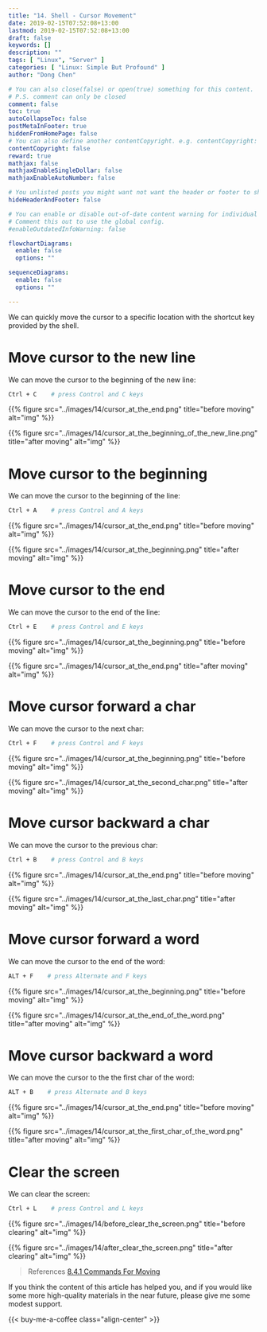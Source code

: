 ```yaml
---
title: "14. Shell - Cursor Movement"
date: 2019-02-15T07:52:08+13:00
lastmod: 2019-02-15T07:52:08+13:00
draft: false
keywords: []
description: ""
tags: [ "Linux", "Server" ]
categories: [ "Linux: Simple But Profound" ]
author: "Dong Chen"

# You can also close(false) or open(true) something for this content.
# P.S. comment can only be closed
comment: false
toc: true
autoCollapseToc: false
postMetaInFooter: true
hiddenFromHomePage: false
# You can also define another contentCopyright. e.g. contentCopyright: "This is another copyright."
contentCopyright: false
reward: true
mathjax: false
mathjaxEnableSingleDollar: false
mathjaxEnableAutoNumber: false

# You unlisted posts you might want not want the header or footer to show
hideHeaderAndFooter: false

# You can enable or disable out-of-date content warning for individual post.
# Comment this out to use the global config.
#enableOutdatedInfoWarning: false

flowchartDiagrams:
  enable: false
  options: ""

sequenceDiagrams: 
  enable: false
  options: ""

---
```


<!--more-->

We can quickly move the cursor to a specific location with the shortcut key provided by the shell.

# Move cursor to the new line

We can move the cursor to the beginning of the new line:

```bash
Ctrl + C    # press Control and C keys
```

{{% figure src="../images/14/cursor_at_the_end.png" title="before moving" alt="img" %}}

{{% figure src="../images/14/cursor_at_the_beginning_of_the_new_line.png" title="after moving" alt="img" %}}

# Move cursor to the beginning

We can move the cursor to the beginning of the line:

```bash
Ctrl + A    # press Control and A keys
```

{{% figure src="../images/14/cursor_at_the_end.png" title="before moving" alt="img" %}}

{{% figure src="../images/14/cursor_at_the_beginning.png" title="after moving" alt="img" %}}

# Move cursor to the end

We can move the cursor to the end of the line:

```bash
Ctrl + E    # press Control and E keys
```

{{% figure src="../images/14/cursor_at_the_beginning.png" title="before moving" alt="img" %}}

{{% figure src="../images/14/cursor_at_the_end.png" title="after moving" alt="img" %}}

# Move cursor forward a char

We can move the cursor to the next char:

```bash
Ctrl + F    # press Control and F keys
```

{{% figure src="../images/14/cursor_at_the_beginning.png" title="before moving" alt="img" %}}

{{% figure src="../images/14/cursor_at_the_second_char.png" title="after moving" alt="img" %}}

# Move cursor backward a char

We can move the cursor to the previous char:

```bash
Ctrl + B    # press Control and B keys
```

{{% figure src="../images/14/cursor_at_the_end.png" title="before moving" alt="img" %}}

{{% figure src="../images/14/cursor_at_the_last_char.png" title="after moving" alt="img" %}}

# Move cursor forward a word

We can move the cursor to the end of the word:

```bash
ALT + F    # press Alternate and F keys
```

{{% figure src="../images/14/cursor_at_the_beginning.png" title="before moving" alt="img" %}}

{{% figure src="../images/14/cursor_at_the_end_of_the_word.png" title="after moving" alt="img" %}}

# Move cursor backward a word

We can move the cursor to the the first char of the word:

```bash
ALT + B    # press Alternate and B keys
```

{{% figure src="../images/14/cursor_at_the_end.png" title="before moving" alt="img" %}}

{{% figure src="../images/14/cursor_at_the_first_char_of_the_word.png" title="after moving" alt="img" %}}

# Clear the screen

We can clear the screen:

```bash
Ctrl + L    # press Control and L keys
```

{{% figure src="../images/14/before_clear_the_screen.png" title="before clearing" alt="img" %}}

{{% figure src="../images/14/after_clear_the_screen.png" title="after clearing" alt="img" %}}

<!--more-->

> References
> [8.4.1 Commands For Moving](https://www.gnu.org/software/bash/manual/html_node/Commands-For-Moving.html#Commands-For-Moving)

If you think the content of this article has helped you, and if you would like some more high-quality materials in the near future, please give me some modest support.

<!-- Buy Me a Coffee Button -->
{{< buy-me-a-coffee class="align-center" >}}
